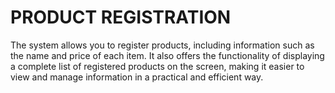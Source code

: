 # PRODUCT REGISTRATION

The system allows you to register products, including information such as the name and price of each item. It also offers the functionality of displaying a complete list of registered products on the screen, making it easier to view and manage information in a practical and efficient way.

#